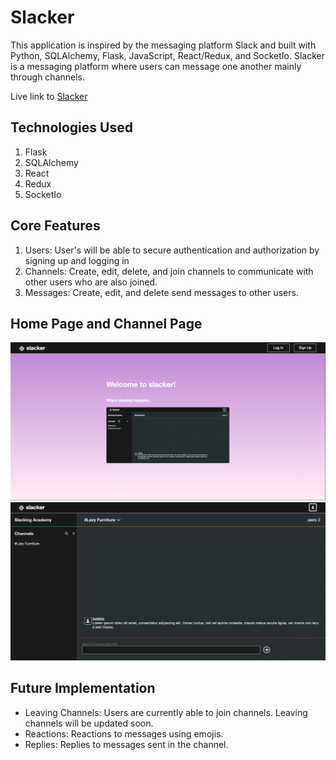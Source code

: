# Slacker

This application is inspired by the messaging platform Slack and built with Python, SQLAlchemy, Flask, JavaScript, React/Redux, and SocketIo. Slacker is a messaging platform where users can message one another mainly through channels.

Live link to [Slacker](https://slacker.onrender.com)

## Technologies Used

1. Flask
2. SQLAlchemy
3. React
4. Redux
5. SocketIo

## Core Features

1. Users: User's will be able to secure authentication and authorization by signing up and logging in
2. Channels: Create, edit, delete, and join channels to communicate with other users who are also joined.
3. Messages: Create, edit, and delete send messages to other users.

## Home Page and Channel Page

![Home](https://github.com/joyceyukang/Capstone-Project/blob/main/images/screen1.png)
![Channel](https://github.com/joyceyukang/Capstone-Project/blob/main/images/screen2.png)

## Future Implementation

* Leaving Channels: Users are currently able to join channels. Leaving channels will be updated soon.
* Reactions: Reactions to messages using emojis.
* Replies: Replies to messages sent in the channel.
